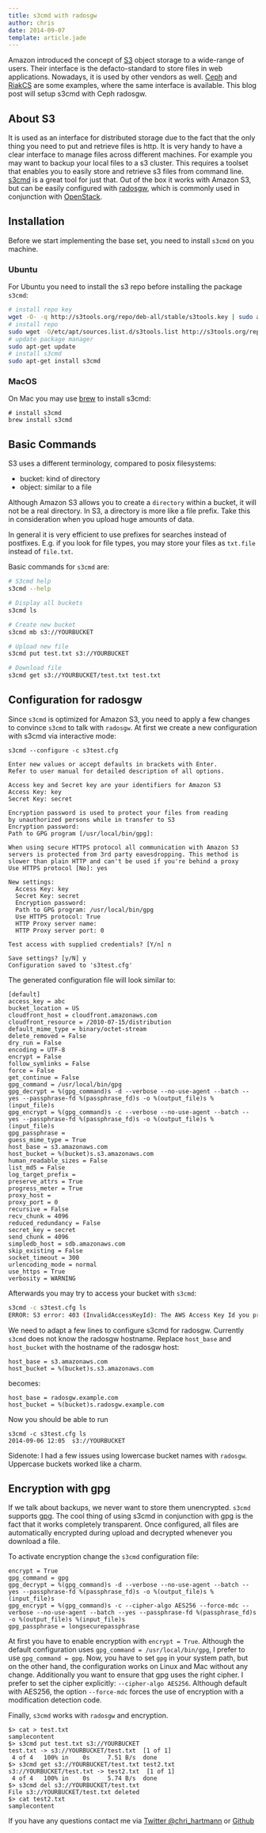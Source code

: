```yaml
---
title: s3cmd with radosgw
author: chris
date: 2014-09-07
template: article.jade
---
```


Amazon introduced the concept of [S3](http://en.wikipedia.org/wiki/Amazon_S3) object storage to a wide-range of users. Their interface is the defacto-standard to store files in web applications. Nowadays, it is used by other vendors as well. [Ceph](http://ceph.com/) and [RiakCS](http://basho.com/riak-cloud-storage/) are some examples, where the same interface is available. This blog post will setup s3cmd with Ceph radosgw.

## About S3

It is used as an interface for distributed storage due to the fact that the only thing you need to put and retrieve files is http. It is very handy to have a clear interface to manage files across different machines. For example you may want to backup your local files to a s3 cluster. This requires a toolset that enables you to easily store and retrieve s3 files from command line. [s3cmd](http://s3tools.org/s3cmd) is a great tool for just that. Out of the box it works with Amazon S3, but can be easily configured with [radosgw](http://ceph.com/docs/master/man/8/radosgw/), which is commonly used in conjunction with [OpenStack](http://www.openstack.org/).

## Installation

Before we start implementing the base set, you need to install `s3cmd` on you machine. 

### Ubuntu 

For Ubuntu you need to install the s3 repo before installing the package `s3cmd`:

```bash
# install repo key
wget -O- -q http://s3tools.org/repo/deb-all/stable/s3tools.key | sudo apt-key add -
# install repo
sudo wget -O/etc/apt/sources.list.d/s3tools.list http://s3tools.org/repo/deb-all/stable/s3tools.list
# update package manager
sudo apt-get update
# install s3cmd
sudo apt-get install s3cmd
```

### MacOS

On Mac you may use [brew](http://brew.sh/) to install s3cmd:

```
# install s3cmd
brew install s3cmd
```

## Basic Commands

S3 uses a different terminology, compared to posix filesystems:

- bucket: kind of directory
- object: similar to a file

Although Amazon S3 allows you to create a `directory` within a bucket, it will not be a real directory. In S3, a directory is more like a file prefix. Take this in consideration when you upload huge amounts of data.

In general it is very efficient to use prefixes for searches instead of postfixes. E.g. if you look for file types, you may store your files as `txt.file` instead of `file.txt`.

Basic commands for `s3cmd` are:

```bash
# S3cmd help
s3cmd --help

# Display all buckets
s3cmd ls

# Create new bucket
s3cmd mb s3://YOURBUCKET

# Upload new file
s3cmd put test.txt s3://YOURBUCKET

# Download file
s3cmd get s3://YOURBUCKET/test.txt test.txt
```

## Configuration for radosgw

Since `s3cmd` is optimized for Amazon S3, you need to apply a few changes to convince `s3cmd` to talk with `radosgw`. At first we create a new configuration with s3cmd via interactive mode:

```code
s3cmd --configure -c s3test.cfg

Enter new values or accept defaults in brackets with Enter.
Refer to user manual for detailed description of all options.

Access key and Secret key are your identifiers for Amazon S3
Access Key: key
Secret Key: secret

Encryption password is used to protect your files from reading
by unauthorized persons while in transfer to S3
Encryption password: 
Path to GPG program [/usr/local/bin/gpg]: 

When using secure HTTPS protocol all communication with Amazon S3
servers is protected from 3rd party eavesdropping. This method is
slower than plain HTTP and can't be used if you're behind a proxy
Use HTTPS protocol [No]: yes

New settings:
  Access Key: key
  Secret Key: secret
  Encryption password: 
  Path to GPG program: /usr/local/bin/gpg
  Use HTTPS protocol: True
  HTTP Proxy server name: 
  HTTP Proxy server port: 0

Test access with supplied credentials? [Y/n] n

Save settings? [y/N] y
Configuration saved to 's3test.cfg'
```

The generated configuration file will look similar to:

```code
[default]
access_key = abc
bucket_location = US
cloudfront_host = cloudfront.amazonaws.com
cloudfront_resource = /2010-07-15/distribution
default_mime_type = binary/octet-stream
delete_removed = False
dry_run = False
encoding = UTF-8
encrypt = False
follow_symlinks = False
force = False
get_continue = False
gpg_command = /usr/local/bin/gpg
gpg_decrypt = %(gpg_command)s -d --verbose --no-use-agent --batch --yes --passphrase-fd %(passphrase_fd)s -o %(output_file)s %(input_file)s
gpg_encrypt = %(gpg_command)s -c --verbose --no-use-agent --batch --yes --passphrase-fd %(passphrase_fd)s -o %(output_file)s %(input_file)s
gpg_passphrase =
guess_mime_type = True
host_base = s3.amazonaws.com
host_bucket = %(bucket)s.s3.amazonaws.com
human_readable_sizes = False
list_md5 = False
log_target_prefix =
preserve_attrs = True
progress_meter = True
proxy_host =
proxy_port = 0
recursive = False
recv_chunk = 4096
reduced_redundancy = False
secret_key = secret
send_chunk = 4096
simpledb_host = sdb.amazonaws.com
skip_existing = False
socket_timeout = 300
urlencoding_mode = normal
use_https = True
verbosity = WARNING
```

Afterwards you may try to access your bucket with `s3cmd`:

```bash
s3cmd -c s3test.cfg ls
ERROR: S3 error: 403 (InvalidAccessKeyId): The AWS Access Key Id you provided does not exist in our records.
```

We need to adapt a few lines to configure s3cmd for radosgw. Currently `s3cmd` does not know the radosgw hostname. Replace `host_base` and `host_bucket` with the hostname of the radosgw host:

```code
host_base = s3.amazonaws.com
host_bucket = %(bucket)s.s3.amazonaws.com
```

becomes:

```code
host_base = radosgw.example.com
host_bucket = %(bucket)s.radosgw.example.com
```

Now you should be able to run 

```code
s3cmd -c s3test.cfg ls
2014-09-06 12:05  s3://YOURBUCKET
```

Sidenote: I had a few issues using lowercase bucket names with `radosgw`. Uppercase buckets worked like a charm. 


## Encryption with gpg

If we talk about backups, we never want to store them unencrypted. `s3cmd` supports [gpg](https://www.gnupg.org/). The cool thing of using s3cmd in conjunction with gpg is the fact that it works completely transparent. Once configured, all files are automatically encrypted during upload and decrypted whenever you download a file.

To activate encryption change the `s3cmd` configuration file:

```code
encrypt = True
gpg_command = gpg
gpg_decrypt = %(gpg_command)s -d --verbose --no-use-agent --batch --yes --passphrase-fd %(passphrase_fd)s -o %(output_file)s %(input_file)s
gpg_encrypt = %(gpg_command)s -c --cipher-algo AES256 --force-mdc --verbose --no-use-agent --batch --yes --passphrase-fd %(passphrase_fd)s -o %(output_file)s %(input_file)s
gpg_passphrase = longsecurepassphrase
```

At first you have to enable encryption with `encrypt = True`. Although the default configuration uses `gpg_command = /usr/local/bin/gpg`, I prefer to use `gpg_command = gpg`. Now, you have to set `gpg` in your system path, but on the other hand, the configuration works on Linux and Mac without any change. Additionally you want to ensure that gpg uses the right cipher. I prefer to set the cipher explicitly: `--cipher-algo AES256`. Although default with AES256, the option `--force-mdc` forces the use of encryption with a modification detection code.

Finally, `s3cmd` works with `radosgw` and encryption.

```
$> cat > test.txt
samplecontent
$> s3cmd put test.txt s3://YOURBUCKET
test.txt -> s3://YOURBUCKET/test.txt  [1 of 1]
 4 of 4   100% in    0s     7.51 B/s  done
$> s3cmd get s3://YOURBUCKET/test.txt test2.txt
s3://YOURBUCKET/test.txt -> test2.txt  [1 of 1]
 4 of 4   100% in    0s     5.74 B/s  done
$> s3cmd del s3://YOURBUCKET/test.txt
File s3://YOURBUCKET/test.txt deleted
$> cat test2.txt 
samplecontent

```

If you have any questions contact me via [Twitter @chri_hartmann](https://twitter.com/chri_hartmann) or [Github](https://github.com/chris-rock)
